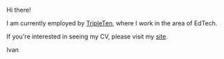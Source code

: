 Hi there!

I am currently employed by  [TripleTen](https://tripleten.com), where I work in the area of EdTech.

If you're interested in seeing my CV, please visit my [site](https://seroburomalinoviy.github.io).

Ivan

<!--
**seroburomalinoviy/seroburomalinoviy** is a ✨ _special_ ✨ repository because its `README.md` (this file) appears on your GitHub profile.

Here are some ideas to get you started:

- 🔭 I’m currently working on ...
- 🌱 I’m currently learning ...
- 👯 I’m looking to collaborate on ...
- 🤔 I’m looking for help with ...
- 💬 Ask me about ...
- 📫 How to reach me: ...
- 😄 Pronouns: ...
- ⚡ Fun fact: ...
-->
